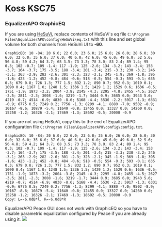 # Koss KSC75
### EqualizerAPO GraphicEQ
If you are using [HeSuVi](https://sourceforge.net/projects/hesuvi/), replace contents of HeSuVi's eq file `C:\Program Files\EqualizerAPO\config\HeSuVi\eq.txt` with this line and set global volume for both channels from HeSuVi UI to **-60**.
```
GraphicEQ: 10 -84; 20 6.0; 22 6.0; 23 6.0; 25 6.0; 26 6.0; 28 6.0; 30 6.0; 32 6.0; 35 6.0; 37 6.0; 40 6.0; 42 6.0; 45 6.0; 49 6.0; 52 5.6; 56 4.8; 59 4.2; 64 3.7; 68 3.5; 73 3.3; 78 3.0; 83 2.4; 89 1.4; 95 0.3; 102 -0.7; 109 -1.4; 117 -1.9; 125 -2.6; 134 -3.2; 143 -3.4; 153 -3.7; 164 -3.7; 175 -3.5; 188 -3.4; 201 -3.4; 215 -3.3; 230 -3.2; 246 -3.1; 263 -2.9; 282 -2.6; 301 -2.3; 323 -2.1; 345 -1.9; 369 -1.8; 395 -1.6; 423 -1.2; 452 -0.8; 484 -0.6; 518 -0.5; 554 -0.3; 593 -0.1; 635 0.3; 679 0.8; 726 1.3; 777 1.5; 832 1.2; 890 0.7; 952 0.3; 1019 0.1; 1090 0.4; 1167 1.0; 1248 1.5; 1336 1.5; 1429 1.2; 1529 0.6; 1636 -0.5; 1751 -1.9; 1873 -3.2; 2004 -3.8; 2145 -4.3; 2295 -4.8; 2455 -4.5; 2627 -3.5; 2811 -2.3; 3008 -1.6; 3219 -1.7; 3444 0.9; 3685 6.0; 3943 5.6; 4219 -0.7; 4514 -6.9; 4830 -8.6; 5168 -4.4; 5530 -2.2; 5917 -1.3; 6331 -0.9; 6775 0.5; 7249 0.2; 7756 -1.3; 8299 -4.1; 8880 -7.0; 9502 -8.9; 10167 -8.6; 10879 -5.4; 11640 -0.8; 12455 0.0; 13327 0.0; 14260 0.0; 15258 -1.2; 16326 -2.1; 17469 -1.3; 18692 -0.5; 20000 -0.9
```
If you are not using HeSuVi, copy this to the end of EqualizerAPO configuration file `C:\Program Files\EqualizerAPO\config\config.txt`.
```
GraphicEQ: 10 -84; 20 6.0; 22 6.0; 23 6.0; 25 6.0; 26 6.0; 28 6.0; 30 6.0; 32 6.0; 35 6.0; 37 6.0; 40 6.0; 42 6.0; 45 6.0; 49 6.0; 52 5.6; 56 4.8; 59 4.2; 64 3.7; 68 3.5; 73 3.3; 78 3.0; 83 2.4; 89 1.4; 95 0.3; 102 -0.7; 109 -1.4; 117 -1.9; 125 -2.6; 134 -3.2; 143 -3.4; 153 -3.7; 164 -3.7; 175 -3.5; 188 -3.4; 201 -3.4; 215 -3.3; 230 -3.2; 246 -3.1; 263 -2.9; 282 -2.6; 301 -2.3; 323 -2.1; 345 -1.9; 369 -1.8; 395 -1.6; 423 -1.2; 452 -0.8; 484 -0.6; 518 -0.5; 554 -0.3; 593 -0.1; 635 0.3; 679 0.8; 726 1.3; 777 1.5; 832 1.2; 890 0.7; 952 0.3; 1019 0.1; 1090 0.4; 1167 1.0; 1248 1.5; 1336 1.5; 1429 1.2; 1529 0.6; 1636 -0.5; 1751 -1.9; 1873 -3.2; 2004 -3.8; 2145 -4.3; 2295 -4.8; 2455 -4.5; 2627 -3.5; 2811 -2.3; 3008 -1.6; 3219 -1.7; 3444 0.9; 3685 6.0; 3943 5.6; 4219 -0.7; 4514 -6.9; 4830 -8.6; 5168 -4.4; 5530 -2.2; 5917 -1.3; 6331 -0.9; 6775 0.5; 7249 0.2; 7756 -1.3; 8299 -4.1; 8880 -7.0; 9502 -8.9; 10167 -8.6; 10879 -5.4; 11640 -0.8; 12455 0.0; 13327 0.0; 14260 0.0; 15258 -1.2; 16326 -2.1; 17469 -1.3; 18692 -0.5; 20000 -0.9
Copy: L=-6.0dB*l, R=-6.0dB*R
```
EqualizerAPO Peace GUI does not work with GraphicEQ so you have to disable parametric equalization configured by Peace if you are already using it.
![](https://raw.githubusercontent.com/jaakkopasanen/AutoEq/master/results/Sonoma%20Model%20One/innerfidelity/onear/Koss%20KSC75/Koss%20KSC75.png)
